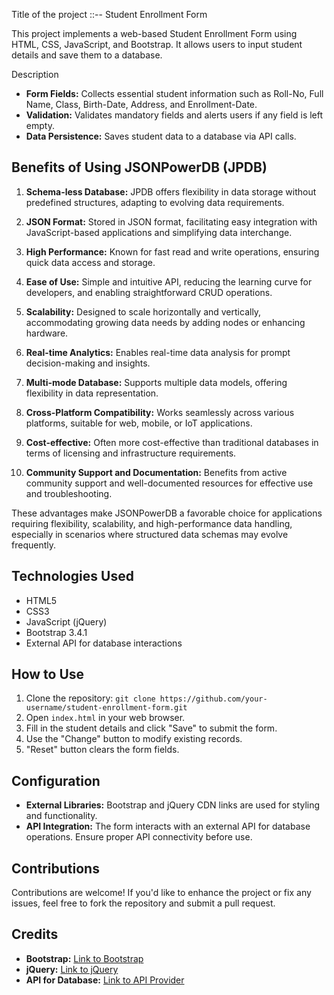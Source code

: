 Title of the project  ::-- Student Enrollment Form

This project implements a web-based Student Enrollment Form using HTML, CSS, JavaScript, and Bootstrap. It allows users to input student details and save them to a database.

Description

- **Form Fields:** Collects essential student information such as Roll-No, Full Name, Class, Birth-Date, Address, and Enrollment-Date.
- **Validation:** Validates mandatory fields and alerts users if any field is left empty.
- **Data Persistence:** Saves student data to a database via API calls.

## Benefits of Using JSONPowerDB (JPDB)

1. **Schema-less Database:** JPDB offers flexibility in data storage without predefined structures, adapting to evolving data requirements.

2. **JSON Format:** Stored in JSON format, facilitating easy integration with JavaScript-based applications and simplifying data interchange.

3. **High Performance:** Known for fast read and write operations, ensuring quick data access and storage.

4. **Ease of Use:** Simple and intuitive API, reducing the learning curve for developers, and enabling straightforward CRUD operations.

5. **Scalability:** Designed to scale horizontally and vertically, accommodating growing data needs by adding nodes or enhancing hardware.

6. **Real-time Analytics:** Enables real-time data analysis for prompt decision-making and insights.

7. **Multi-mode Database:** Supports multiple data models, offering flexibility in data representation.

8. **Cross-Platform Compatibility:** Works seamlessly across various platforms, suitable for web, mobile, or IoT applications.

9. **Cost-effective:** Often more cost-effective than traditional databases in terms of licensing and infrastructure requirements.

10. **Community Support and Documentation:** Benefits from active community support and well-documented resources for effective use and troubleshooting.

These advantages make JSONPowerDB a favorable choice for applications requiring flexibility, scalability, and high-performance data handling, especially in scenarios where structured data schemas may evolve frequently.

## Technologies Used

- HTML5
- CSS3
- JavaScript (jQuery)
- Bootstrap 3.4.1
- External API for database interactions

## How to Use

1. Clone the repository: `git clone https://github.com/your-username/student-enrollment-form.git`
2. Open `index.html` in your web browser.
3. Fill in the student details and click "Save" to submit the form.
4. Use the "Change" button to modify existing records.
5. "Reset" button clears the form fields.

## Configuration

- **External Libraries:** Bootstrap and jQuery CDN links are used for styling and functionality.
- **API Integration:** The form interacts with an external API for database operations. Ensure proper API connectivity before use.

## Contributions

Contributions are welcome! If you'd like to enhance the project or fix any issues, feel free to fork the repository and submit a pull request.

## Credits

- **Bootstrap:** [Link to Bootstrap]([https://getbootstrap.com/](https://maxcdn.bootstrapcdn.com/bootstrap/3.4.1/css/bootstrap.min.css))
- **jQuery:** [Link to jQuery]([https://jquery.com/](https://ajax.googleapis.com/ajax/libs/jquery/3.5.1/jquery.min.js))
- **API for Database:** [Link to API Provider]([https://login2explore.com/](https://login2explore.com/jpdb/resources/js/0.0.3/jpdb-commons.js))
